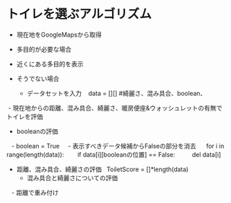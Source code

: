 # トイレを選ぶアルゴリズム

- 現在地をGoogleMapsから取得

- 多目的が必要な場合
- 近くにある多目的を表示

- そうでない場合

  - データセットを入力
    data = [][] #綺麗さ、混み具合、boolean、
    
  - 現在地からの距離、混み具合、綺麗さ、暖房便座&ウォッシュレットの有無でトイレを評価
 
  - booleanの評価
  
    - boolean = True
     
     - 表示すべきデータ候補からFalseの部分を消去
      for i in range(length(data)):
        if data[i][booleanの位置] == False:
          del data[i]
  
  - 距離、混み具合、綺麗さの評価
    ToiletScore = []*length(data)
    
    - 混み具合と綺麗さについての評価
    
    - 距離で重み付け
      
  

